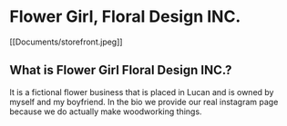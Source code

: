 # Flower Girl, Floral Design INC.

[[Documents/storefront.jpeg]]

## What is Flower Girl Floral Design INC.?

It is a fictional flower business that is placed in Lucan and is owned by myself and my boyfriend. In the bio we provide our real instagram page because we do actually make woodworking things. 


